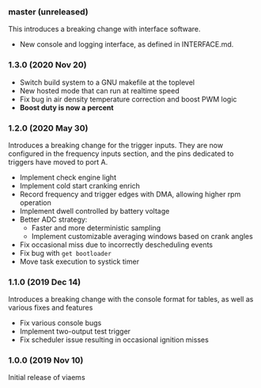 ### master (unreleased)
This introduces a breaking change with interface software.

- New console and logging interface, as defined in INTERFACE.md. 

### 1.3.0 (2020 Nov 20)
- Switch build system to a GNU makefile at the toplevel
- New hosted mode that can run at realtime speed
- Fix bug in air density temperature correction and boost PWM logic
- **Boost duty is now a percent**

### 1.2.0 (2020 May 30)
Introduces a breaking change for the trigger inputs. They are now configured in
the frequency inputs section, and the pins dedicated to triggers have moved to
port A.

- Implement check engine light
- Implement cold start cranking enrich
- Record frequency and trigger edges with DMA, allowing higher rpm operation
- Implement dwell controlled by battery voltage
- Better ADC strategy:
  - Faster and more deterministic sampling
  - Implement customizable averaging windows based on crank angles
- Fix occasional miss due to incorrectly descheduling events
- Fix bug with `get bootloader`
- Move task execution to systick timer

### 1.1.0 (2019 Dec 14)
Introduces a breaking change with the console format for tables, as well as
various fixes and features
- Fix various console bugs
- Implement two-output test trigger
- Fix scheduler issue resulting in occasional ignition misses


### 1.0.0 (2019 Nov 10)
Initial release of viaems
